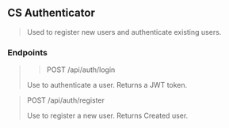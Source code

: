 ## CS Authenticator
> Used to register new users and authenticate existing users.

### Endpoints
>> POST /api/auth/login
> 
>Use to authenticate a user. Returns a JWT token.

> POST /api/auth/register
>
> Use to register a new user. Returns Created user.
> 